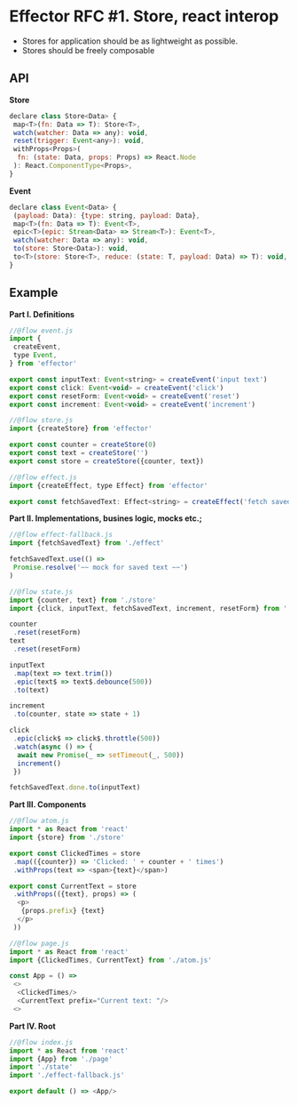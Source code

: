 # Effector RFC #1. Store, react interop

- Stores for application should be as lightweight as possible.
- Stores should be freely composable

## API

**Store**

```javascript
declare class Store<Data> {
 map<T>(fn: Data => T): Store<T>,
 watch(watcher: Data => any): void,
 reset(trigger: Event<any>): void,
 withProps<Props>(
  fn: (state: Data, props: Props) => React.Node
 ): React.ComponentType<Props>,
}
```
**Event**

```javascript
declare class Event<Data> {
 (payload: Data): {type: string, payload: Data},
 map<T>(fn: Data => T): Event<T>,
 epic<T>(epic: Stream<Data> => Stream<T>): Event<T>,
 watch(watcher: Data => any): void,
 to(store: Store<Data>): void,
 to<T>(store: Store<T>, reduce: (state: T, payload: Data) => T): void,
}
```

## Example

**Part I. Definitions**

```javascript
//@flow event.js
import {
 createEvent,
 type Event,
} from 'effector'

export const inputText: Event<string> = createEvent('input text')
export const click: Event<void> = createEvent('click')
export const resetForm: Event<void> = createEvent('reset')
export const increment: Event<void> = createEvent('increment')
```

```javascript
//@flow store.js
import {createStore} from 'effector'

export const counter = createStore(0)
export const text = createStore('')
export const store = createStore({counter, text})
```


```javascript
//@flow effect.js
import {createEffect, type Effect} from 'effector'

export const fetchSavedText: Effect<string> = createEffect('fetch saved text')
```

**Part II. Implementations, busines logic, mocks etc.;**

```javascript
//@flow effect-fallback.js
import {fetchSavedText} from './effect'

fetchSavedText.use(() =>
 Promise.resolve('~~ mock for saved text ~~')
)
```

```javascript
//@flow state.js
import {counter, text} from './store'
import {click, inputText, fetchSavedText, increment, resetForm} from './event'

counter
 .reset(resetForm)
text
 .reset(resetForm)

inputText
 .map(text => text.trim())
 .epic(text$ => text$.debounce(500))
 .to(text)

increment
 .to(counter, state => state + 1)

click
 .epic(click$ => click$.throttle(500))
 .watch(async () => {
  await new Promise(_ => setTimeout(_, 500))
  increment()
 })

fetchSavedText.done.to(inputText)
```

**Part III. Components**

```javascript
//@flow atom.js
import * as React from 'react'
import {store} from './store'

export const ClickedTimes = store
 .map(({counter}) => 'Clicked: ' + counter + ' times')
 .withProps(text => <span>{text}</span>)

export const CurrentText = store
 .withProps(({text}, props) => (
  <p>
   {props.prefix} {text}
  </p>
 ))
```

```javascript
//@flow page.js
import * as React from 'react'
import {ClickedTimes, CurrentText} from './atom.js'

const App = () =>
 <>
  <ClickedTimes/>
  <CurrentText prefix="Current text: "/>
 <>
```

**Part IV. Root**

```javascript
//@flow index.js
import * as React from 'react'
import {App} from './page'
import './state'
import './effect-fallback.js'

export default () => <App/>
```
